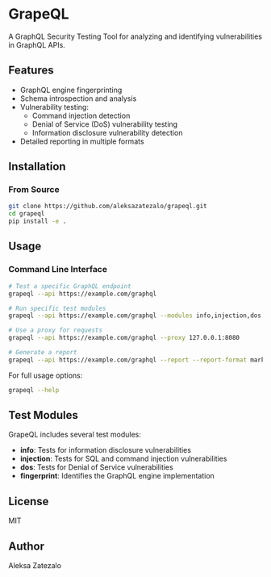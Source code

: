 # GrapeQL

A GraphQL Security Testing Tool for analyzing and identifying vulnerabilities in GraphQL APIs.

## Features

- GraphQL engine fingerprinting
- Schema introspection and analysis
- Vulnerability testing:
  - Command injection detection
  - Denial of Service (DoS) vulnerability testing
  - Information disclosure vulnerability detection
- Detailed reporting in multiple formats

## Installation

### From Source

```bash
git clone https://github.com/aleksazatezalo/grapeql.git
cd grapeql
pip install -e .
```

## Usage

### Command Line Interface

```bash
# Test a specific GraphQL endpoint
grapeql --api https://example.com/graphql

# Run specific test modules
grapeql --api https://example.com/graphql --modules info,injection,dos

# Use a proxy for requests
grapeql --api https://example.com/graphql --proxy 127.0.0.1:8080

# Generate a report
grapeql --api https://example.com/graphql --report --report-format markdown
```

For full usage options:

```bash
grapeql --help
```

## Test Modules

GrapeQL includes several test modules:

- **info**: Tests for information disclosure vulnerabilities
- **injection**: Tests for SQL and command injection vulnerabilities
- **dos**: Tests for Denial of Service vulnerabilities
- **fingerprint**: Identifies the GraphQL engine implementation

## License

MIT

## Author

Aleksa Zatezalo
